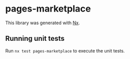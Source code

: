# pages-marketplace

This library was generated with [Nx](https://nx.dev).

## Running unit tests

Run `nx test pages-marketplace` to execute the unit tests.
